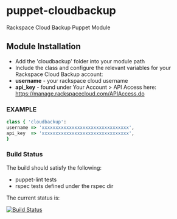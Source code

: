 puppet-cloudbackup
==================

Rackspace Cloud Backup Puppet Module

## Module Installation

* Add the 'cloudbackup' folder into your module path
* Include the class and configure the relevant variables for your Rackspace Cloud Backup account:
* __username__ - your rackspace cloud username
* __api_key__ - found under Your Account > API Access here: https://manage.rackspacecloud.com/APIAccess.do

### EXAMPLE

```ruby
class { 'cloudbackup':
username => 'xxxxxxxxxxxxxxxxxxxxxxxxxxxxxxxx',
api_key  => 'xxxxxxxxxxxxxxxxxxxxxxxxxxxxxxxx',
}
```

### Build Status
The build should satisfy the following:

* puppet-lint tests
* rspec tests defined under the rspec dir

The current status is: 

[![Build Status](https://secure.travis-ci.org/[mrpatrick]/[puppet-cloudbackup].png)](http://travis-ci.org/[mrpatrick]/[puppet-cloudbackup])
